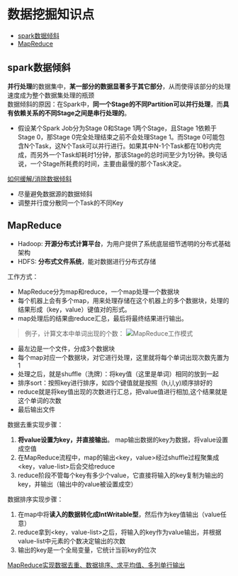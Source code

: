 # 数据挖掘知识点
* [spark数据倾斜](#spark数据倾斜)
* [MapReduce](#MapReduce)

<span id="spark数据倾斜"></span>
## spark数据倾斜
**并行处理**的数据集中，**某一部分的数据显著多于其它部分**，从而使得该部分的处理速度成为整个数据集处理的瓶颈   
数据倾斜的原因：在Spark中，**同一个Stage的不同Partition可以并行处理**，而**具有依赖关系的不同Stage之间是串行处理的**。  
* 假设某个Spark Job分为Stage 0和Stage 1两个Stage，且Stage 1依赖于Stage 0，那Stage 0完全处理结束之前不会处理Stage 1。而Stage 0可能包含N个Task，这N个Task可以并行进行。如果其中N-1个Task都在10秒内完成，而另外一个Task却耗时1分钟，那该Stage的总时间至少为1分钟。换句话说，一个Stage所耗费的时间，主要由最慢的那个Task决定。   

[如何缓解/消除数据倾斜](https://www.cnblogs.com/cssdongl/p/6594298.html)
* 尽量避免数据源的数据倾斜
* 调整并行度分散同一个Task的不同Key

<span id="MapReduce"></span>
## MapReduce
* Hadoop: **开源分布式计算平台**，为用户提供了系统底层细节透明的分布式基础架构
* HDFS: **分布式文件系统**，能对数据进行分布式存储

工作方式：
* MapReduce分为map和reduce，一个map处理一个数据块
* 每个机器上会有多个map，用来处理存储在这个机器上的多个数据块，处理的结果形成（key，value）键值对的形式。
* map处理后的结果由reduce汇总，最后将最终结果进行输出。

> 例子，计算文本中单词出现的个数：
![MapReduce工作模式](https://i.ibb.co/FqVWHK9/Mapreduce.png)

* 最左边是一个文件，分成3个数据块
* 每个map对应一个数据块，对它进行处理，这里就将每个单词出现次数先置为1
* 处理之后，就是shuffle（洗牌）：将key值（这里是单词）相同的放到一起
* 排序sort：按照key进行排序，如四个键值就是按照（h,i,l,y)顺序排好的
* reduce就是将key值出现的次数进行汇总，把value值进行相加,这个结果就是这个单词的次数
* 最后输出文件

数据去重实现步骤：
1. **将value设置为key，并直接输出**。 map输出数据的key为数据，将value设置成空值
2. 在MapReduce流程中，map的输出<key，value>经过shuffle过程聚集成<key，value-list>后会交给reduce
3. reduce阶段不管每个key有多少个value，它直接将输入的key复制为输出的key，并输出（输出中的value被设置成空）

数据排序实现步骤：
1. 在map中将**读入的数据转化成IntWritable型**，然后作为key值输出（value任意）
2. reduce拿到<key，value-list>之后，将输入的key作为value输出，并根据value-list中元素的个数决定输出的次数
3. 输出的key是一个全局变量，它统计当前key的位次

[MapReduce实现数据去重、数据排序、求平均值、多列单行输出](https://blog.csdn.net/qq_38262266/article/details/79182179)
